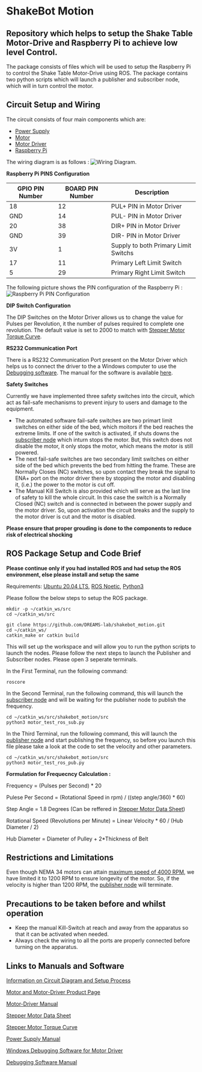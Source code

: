 # ShakeBot Motion
## Repository which helps to setup the Shake Table Motor-Drive and Raspberry Pi to achieve low level Control.

The package consists of files which will be used to setup the Raspberry Pi to control the Shake Table Motor-Drive using ROS. The package contains two python scripts which will launch a publisher and subscriber node, which will in turn control the motor. 

## Circuit Setup and Wiring 

The circuit consists of four main components which are: 
- [Power Supply](https://bit.ly/shake_table_motor_driver)
- [Motor](https://bit.ly/shake_table_motor_driver)
- [Motor Driver](https://bit.ly/shake_table_motor_driver)
- [Raspberry Pi](https://bit.ly/Raspberry_Pi_4)

The wiring diagram is as follows : ![Wiring Diagram](https://github.com/DREAMS-lab/shakebot_motion/blob/master/assets/Circuit%20Diagram.jpg).


**Raspberry Pi PINS Configuration**

| GPIO PIN Number  | BOARD PIN Number | Description |
| --------------- | --------------- | --------------- |
| 18 | 12 | PUL+ PIN in Motor Driver |
| GND | 14 | PUL- PIN in Motor Driver |
| 20 | 38 | DIR+ PIN in Motor Driver |
| GND | 39 | DIR- PIN in Motor Driver |
| 3V | 1 | Supply to both Primary Limit Switchs |
| 17 | 11 | Primary Left Limit Switch |
| 5 | 29 | Primary Right Limit Switch |

The following picture shows the PIN configuration of the Raspberry Pi : ![Raspberry Pi PIN Configuration](https://github.com/DREAMS-lab/shakebot_motion/blob/master/assets/Raspberry%20Pi%20GPIO%20Pins.png)


**DIP Switch Configuration**

The DIP Switches on the Motor Driver allows us to change the value for Pulses per Revolution, it the number of pulses required to complete one revolution. The default value is set to 2000 to match with [Stepper Motor Torque Curve](https://github.com/DREAMS-lab/shakebot_motion/blob/master/assets/Stepper%20Motor%20Torque%20Curve.pdf).

**RS232 Communication Port**

There is a RS232 Communication Port present on the Motor Driver which helps us to connect the driver to the a Windows computer to use the [Debugging software](https://github.com/DREAMS-lab/shakebot_motion/blob/master/assets/STEPPERONLINE_v2.0.0.exe). The manual for the software is available [here](https://github.com/DREAMS-lab/shakebot_motion/blob/master/assets/Software%20Manual.pdf).

**Safety Switches**

Currently we have implemented three safety switches into the circuit, which act as fail-safe mechanisms to prevent injury to users and damage to the equipment. 

- The automated software fail-safe switches are two primart limit switches on either side of the bed, which moitors if the bed reaches the extreme limits. If one of the switch is activated, if shuts downs the [subscriber node](https://github.com/DREAMS-lab/shakebot_motion/blob/master/src/motor_test_ros_sub.py) which inturn stops the motor. But, this switch does not disable the motor, it only stops the motor, which means the motor is still powered. 
- The next fail-safe switches are two secondary limit switches on either side of the bed which prevents the bed from hitting the frame. These are Normally Closes (NC) switches, so upon contact they break the signal to ENA+ port on the motor driver there by stopping the motor and disabling it, (i.e.) the power to the motor is cut off.
- The Manual Kill Switch is also provided which will serve as the last line of safety to kill the whole circuit. In this case the switch is a Normally Closed (NC) switch and is connected in between the power supply and the motor driver. So, upon activation the circuit breaks and the supply to the motor driver is cut and the motor is disabled. 

**Please ensure that proper grouding is done to the components to reduce risk of electrical shocking**

## ROS Package Setup and Code Brief

**Please continue only if you had installed ROS and had setup the ROS environment, else please install and setup the same**

Requirements: [Ubuntu 20.04 LTS](https://bit.ly/Ubuntu_Install), [ROS Noetic](https://bit.ly/ROS_Install), [Python3](https://bit.ly/Python3_Install)

Please follow the below steps to setup the ROS package. 

```
mkdir -p ~/catkin_ws/src
cd ~/catkin_ws/src

git clone https://github.com/DREAMS-lab/shakebot_motion.git
cd ~/catkin_ws/
catkin_make or catkin build
```
This will set up the workspace and will allow you to run the python scripts to launch the nodes. 
Please follow the next steps to launch the Publisher and Subscriber nodes. Please open 3 seperate terminals.

In the First Terminal, run the following command: 
```
roscore
```
In the Second Terminal, run the following command, this will launch the [subscriber node](https://github.com/DREAMS-lab/shakebot_motion/blob/master/src/motor_test_ros_sub.py) and will be waiting for the publisher node to publish the frequency.
```
cd ~/catkin_ws/src/shakebot_motion/src
python3 motor_test_ros_sub.py
```
In the Third Terminal, run the following command, this will launch the [publisher node](https://github.com/DREAMS-lab/shakebot_motion/blob/master/src/motor_test_ros_pub.py) and start publishing the frequency, so before you launch this file please take a look at the code to set the velocity and other parameters.
```
cd ~/catkin_ws/src/shakebot_motion/src 
python3 motor_test_ros_pub.py
```
**Formulation for Frequecncy Calculation :**

Frequency = (Pulses per Second) * 20

Pulese Per Second = (Rotational Speed in rpm) / ((step angle/360) * 60)

Step Angle = 1.8 Degrees (Can be reffered in [Stepper Motor Data Sheet](https://github.com/DREAMS-lab/shakebot_motion/blob/master/assets/Stepper%20Motor%20Data%20Sheet.pdf))

Rotational Speed (Revolutions per Minute) = Linear Velocity * 60 / (Hub Diameter / 2)

Hub Diameter = Diameter of Pulley + 2*Thickness of Belt

## Restrictions and Limitations

Even though NEMA 34 motors can attain [maximum speed of 4000 RPM](https://bit.ly/motor_max_speed), we have limited it to 1200 RPM to ensure longevity of the motor. So, if the velocity is higher than 1200 RPM, the [publisher node](https://github.com/DREAMS-lab/shakebot_motion/blob/master/src/motor_test_ros_pub.py) will terminate.

## Precautions to be taken before and whilst operation ##

- Keep the manual Kill-Switch at reach and away from the apparatus so that it can be activated when needed. 
- Always check the wiring to all the ports are properly connected before turning on the apparatus. 


## Links to Manuals and Software

[Information on Circuit Diagram and Setup Process](https://bit.ly/shake_table_control_doc)

[Motor and Motor-Driver Product Page](https://bit.ly/shake_table_motor_driver)

[Motor-Driver Manual](https://github.com/DREAMS-lab/shakebot_motion/blob/master/assets/Motor-Driver%20Manual.pdf)

[Stepper Motor Data Sheet](https://github.com/DREAMS-lab/shakebot_motion/blob/master/assets/Stepper%20Motor%20Data%20Sheet.pdf)

[Stepper Motor Torque Curve](https://github.com/DREAMS-lab/shakebot_motion/blob/master/assets/Stepper%20Motor%20Torque%20Curve.pdf)

[Power Supply Manual](https://github.com/DREAMS-lab/shakebot_motion/blob/master/assets/Power%20Supply%20Manual.pdf)

[Windows Debugging Software for Motor Driver](https://github.com/DREAMS-lab/shakebot_motion/blob/master/assets/STEPPERONLINE_v2.0.0.exe)

[Debugging Software Manual](https://github.com/DREAMS-lab/shakebot_motion/blob/master/assets/Software%20Manual.pdf)
